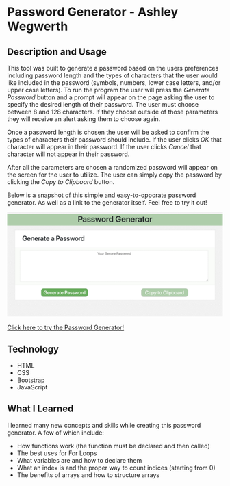 # Password Generator - Ashley Wegwerth
## Description and Usage
This tool was built to generate a password based on the users preferences including password length and the types of characters that the user would like included in the password (symbols, numbers, lower case letters, and/or upper case letters). To run the program the user will press the *Generate Password* button and a prompt will appear on the page asking the user to specify the desired length of their password. The user must choose between 8 and 128 characters. If they choose outside of those parameters they will receive an alert asking them to choose again. 

Once a password length is chosen the user will be asked to confirm the types of characters their password should include. If the user clicks *OK* that character will appear in their password. If the user clicks *Cancel* that character will not appear in their password. 

After all the parameters are chosen a randomized password will appear on the screen for the user to utilize. The user can simply copy the password by clicking the *Copy to Clipboard* button.

Below is a snapshot of this simple and easy-to-opporate password generator. As well as a link to the generator itself. Feel free to try it out!

![password](assets/images/passwordgen.png)

[Click here to try the Password Generator!](https://ashleyw27.github.io/password_generator/)


## Technology
* HTML
* CSS
* Bootstrap
* JavaScript
  
## What I Learned
I learned many new concepts and skills while creating this password generator. A few of which include:
* How functions work (the function must be declared and then called)
* The best uses for For Loops
* What variables are and how to declare them
* What an index is and the proper way to count indices (starting from 0)
* The benefits of arrays and how to structure arrays
